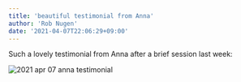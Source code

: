 ```yaml
---
title: 'beautiful testimonial from Anna'
author: 'Rob Nugen'
date: '2021-04-07T22:06:29+09:00'
---
```


Such a lovely testimonial from Anna after a brief session last week:

![2021 apr 07 anna testimonial](//b.robnugen.com/blog/2021/2021_apr_07_anna_testimonial.jpeg)
